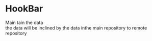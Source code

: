 # HookBar
Main tain the data 
<br>
the data will be inclined by the data inthe main repository to remote repository
